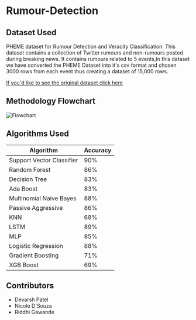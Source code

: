 # Rumour-Detection
## Dataset Used
<p>PHEME dataset for Rumour Detection and Veracity Classification: This dataset contains a collection of Twitter rumours and non-rumours posted during breaking news. It contains rumours related to 5 events,In this dataset we have converted the PHEME Dataset into it's csv format and chosen 3000 rows from each event thus creating a dataset of 15,000 rows.</p>

[If you'd like to see the original dataset click here](https://figshare.com/articles/dataset/PHEME_dataset_for_Rumour_Detection_and_Veracity_Classification/6392078)

## Methodology Flowchart

![Flowchart](https://github.com/nicolemd7/Rumour-Detection/blob/main/Methodology.jpg)


## Algorithms Used

|Algorithm | Accuracy |
|---------------------------|--------|
| Support Vector Classifier |	90%|
| Random Forest	 | 86% |
| Decision Tree	| 83% |
| Ada Boost | 	83% |
| Multinomial Naive Bayes	| 88% |
| Passive Aggressive	| 86% |
| KNN |	68% |
| LSTM	| 89% |
| MLP |	85% | 
| Logistic Regression |	88% |
| Gradient Boosting |	71% |
| XGB Boost |	69% |


## Contributors
- Devarsh Patel 
- Nicole D'Souza
- Riddhi Gawande
